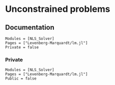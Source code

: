 # Unconstrained problems

## Documentation 


```@autodocs
Modules = [NLS_Solver]
Pages = ["Levenberg-Marquardt/lm.jl"]
Private = false
```

### Private

```@autodocs
Modules = [NLS_Solver]
Pages = ["Levenberg-Marquardt/lm.jl"]
Public = false
```
